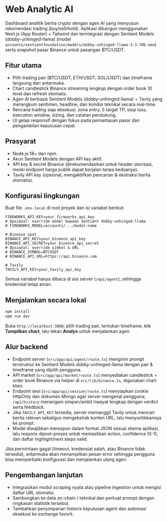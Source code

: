 # Web Analytic AI

Dashboard analitik berita crypto dengan agen AI yang menyusun rekomendasi trading (buy/sell/hold).
Aplikasi dibangun menggunakan Next.js (App Router) + Tailwind dan terintegrasi dengan Sentient Models (dobby-unhinged-llama)
(model `accounts/sentientfoundation/models/dobby-unhinged-llama-3-3-70b-new`) serta snapshot pasar Binance
untuk pasangan BTC/USDT.

## Fitur utama
- Pilih trading pair (BTC/USDT, ETH/USDT, SOL/USDT) dan timeframe langsung dari antarmuka.
- Chart candlestick Binance streaming lengkap dengan order book 10 level dan refresh otomatis.
- Agen AI berbasis Sentient Models (dobby-unhinged-llama) + Tavily yang merangkum sentimen, headline, dan kondisi teknikal secara real-time.
- Rencana trading siap eksekusi: zona entry, 5 target TP, stop loss, execution window, sizing, dan catatan pendukung.
- UI gelap responsif dengan fokus pada pemantauan pasar dan pengambilan keputusan cepat.

## Prasyarat
- Node.js 18+ dan npm.
- Akun Sentient Models dengan API key aktif.
- API key & secret Binance (direkomendasikan untuk header otorisasi, meski endpoint harga publik dapat berjalan tanpa keduanya).
- Tavily API key (opsional, mengaktifkan pencarian & ekstraksi berita otomatis).

## Konfigurasi lingkungan
Buat file `.env.local` di root proyek dan isi variabel berikut:

```env
FIREWORKS_API_KEY=your_fireworks_api_key
# Opsional: override model bawaan Sentient dobby-unhinged-llama
# FIREWORKS_MODEL=accounts/.../model-name

# Binance spot
BINANCE_API_KEY=your_binance_api_key
BINANCE_API_SECRET=your_binance_api_secret
# Opsional: override simbol & URL
# BINANCE_SYMBOL=BTCUSDT
# BINANCE_API_URL=https://api.binance.com

# Tavily
TAVILY_API_KEY=your_tavily_api_key
```

Semua variabel hanya dibaca di sisi server (`/api/agent`), sehingga kredensial tetap aman.

## Menjalankan secara lokal
```bash
npm install
npm run dev
```
Buka `http://localhost:3000`, pilih trading pair, tentukan timeframe, klik **Tampilkan chart**, lalu tekan **Analys** untuk menjalankan agen.

## Alur backend
- Endpoint server (`src/app/api/agent/route.ts`) mengirim prompt terstruktur ke Sentient Models dobby-unhinged-llama dengan pair & timeframe yang dipilih pengguna.
- API market (`src/app/api/market/route.ts`) menyediakan candlestick + order book Binance via helper di `src/lib/binance.ts`, digunakan chart klien.
- Endpoint sesi (`src/app/api/session/route.ts`) menyiapkan cookie HttpOnly dan dokumen Mongo agar server mengenal pengguna; `/api/history` menangani simpan/ambil riwayat lengkap dengan verdict serta feedback.
- Jika `TAVILY_API_KEY` tersedia, server memanggil Tavily untuk mencari berita relevan sekaligus mengekstrak konten URL, lalu menyuntikkannya ke prompt.
- Model diwajibkan merespon dalam format JSON sesuai skema aplikasi, lalu respons dipost-proses untuk memastikan
  action, confidence (0-1), dan daftar highlight/next steps valid.

Jika permintaan gagal (timeout, kredensial salah, atau Binance tidak tersedia), antarmuka akan menampilkan pesan error
sehingga pengguna bisa memperbaiki konfigurasi dan menjalankan ulang agen.

## Pengembangan lanjutan
- Integrasikan modul scraping nyata atau pipeline ingestion untuk mengisi daftar URL otomatis.
- Sambungkan ke data on-chain / teknikal dan perkuat prompt dengan ringkasan statistik tersebut.
- Tambahkan penyimpanan historis keputusan agent dan automasi eksekusi ke exchange favorit.
